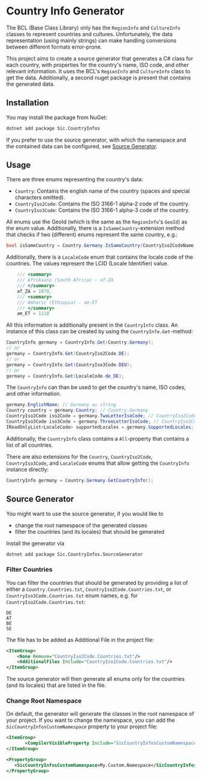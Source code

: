# Country Info Generator

The BCL (Base Class Library) only has the `RegionInfo` and `CultureInfo` classes to represent countries and cultures.
Unfortunately, the data representation (using mainly strings) can make handling conversions between different formats error-prone.

This project aims to create a source generator that generates a C# class for each country, with properties for the country's name, ISO code, and other relevant information.
It uses the BCL's `RegionInfo` and `CultureInfo` class to get the data.
Additionally, a second nuget package is present that contains the generated data.

## Installation
You may install the package from NuGet:
```bash
dotnet add package Sic.CountryInfos
```

If you prefer to use the source generator, with which the namespace and the contained data can be configured, see [Source Generator](#source-generator).

## Usage
There are three enums representing the country's data:
- `Country`: Contains the english name of the country (spaces and special characters omitted).
- `CountryIso2Code`: Contains the ISO 3166-1 alpha-2 code of the country.
- `CountryIso3Code`: Contains the ISO 3166-1 alpha-3 code of the country.

All enums use the GeoId (which is the same as the `RegionInfo`'s `GeoId`) as the enum value.
Additionally, there is a `IsSameCountry`-extension method that checks if two (different) enums represent the same country, e.g.:
```csharp
bool isSameCountry = Country.Germany.IsSameCountry(CountryIso2CodeName.DE); // true
```

Additionally, there is a `LocaleCode` enum that contains the locale code of the countries. The values represent the LCID (Locale Identifier) value.
```csharp
    /// <summary>
    /// Afrikaans (South Africa) - af-ZA
    /// </summary>
    af_ZA = 1078,
    /// <summary>
    /// Amharic (Ethiopia) - am-ET
    /// </summary>
    am_ET = 1118
```


All this information is additionally present in the `CountryInfo` class. An instance of this class can be created by using the `CountryInfo.Get`-method:
```csharp
CountryInfo germany = CountryInfo.Get(Country.Germany);
// or
germany = CountryInfo.Get(CountryIso2Code.DE);
// or
germany = CountryInfo.Get(CountryIso3Code.DEU);
// or
germany = CountryInfo.Get(LocaleCode.de_DE);
```
The `CountryInfo` can than be used to get the country's name, ISO codes, and other information.
```csharp
germany.EnglishName; // Germany as string
Country country = germany.Country; // Country.Germany
CountryIso2Code iso2Code = germany.TwoLetterIsoCode; // CountryIso2CodeName.DE
CountryIso3Code iso3Code = germany.ThreeLetterIsoCode; // CountryIso3CodeName.DEU
IReadOnlyList<LocaleCode> supportedLocales = germany.SupportedLocales; // [LocaleCode.de_DE, LocaleCode.dsb_DE, ...]
```

Additionally, the `CountryInfo` class contains a `All`-property that contains a list of all countries.

There are also extensions for the `Country`, `CountryIso2Code`, `CountryIso3Code`, and `LocaleCode` enums that allow getting the `CountryInfo` instance directly:
```csharp
CountryInfo germany = Country.Germany.GetCountryInfo();
```

## Source Generator
You might want to use the source generator, if you would like to
- change the root namespace of the generated classes
- filter the countries (and its locales) that should be generated

Install the generator via
```bash
dotnet add package Sic.CountryInfos.SourceGenerator
```

### Filter Countries
You can filter the countries that should be generated 
by providing a list of either a `Country.Countries.txt`, `CountryIso2Code.Countries.txt`, 
or `CountryIso3Code.Countries.txt` enum names, e.g. for `CountryIso2Code.Countries.txt`:
```
DE
AT
BE
SE
```
The file has to be added as Additional File in the project file:
```xml
<ItemGroup>
    <None Remove="CountryIso2Code.Countries.txt"/>
    <AdditionalFiles Include="CountryIso2Code.Countries.txt"/>
</ItemGroup>
```
The source generator will then generate all enums only for the countries (and its locales) that are listed in the file.

### Change Root Namespace
On default, the generator will generate the classes in the root namespace of your project.
If you want to change the namespace, you can add the `SicCountryInfosCustomNamespace` property to your project file:
```xml
<ItemGroup>
       <CompilerVisibleProperty Include="SicCountryInfosCustomNamespace" />
</ItemGroup>

<PropertyGroup>
   <SicCountryInfosCustomNamespace>My.Custom.Namespace</SicCountryInfosCustomNamespace>
</PropertyGroup>
```
